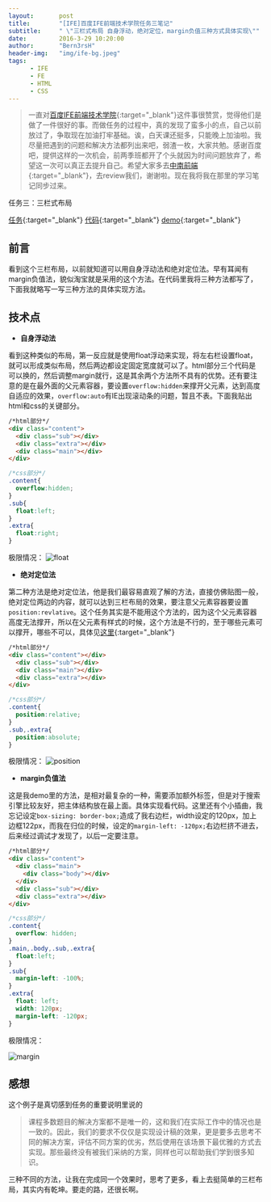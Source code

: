 ```yaml
---
layout:       post
title:        "[IFE]百度IFE前端技术学院任务三笔记"
subtitle:     " \"三栏式布局 自身浮动，绝对定位，margin负值三种方式具体实现\""
date:         2016-3-29 10:20:00
author:       "Bern3rsH"
header-img:   "img/ife-bg.jpeg"
tags:
      - IFE
      - FE
      - HTML
      - CSS
---
```


>一直对[百度IFE前端技术学院](http://ife.baidu.com/){:target="_blank"}这件事很赞赏，觉得他们是做了一件很好的事。而做任务的过程中，真的发现了蛮多小的点，自己以前放过了，争取现在加油打牢基础。诶，白天课还挺多，只能晚上加油啦。我尽量把遇到的问题和解决方法都列出来吧，弱渣一枚，大家共勉。感谢百度吧，提供这样的一次机会，前两季班都开了个头就因为时间问题放弃了，希望这一次可以真正去提升自己。希望大家多去[中南前端](http://ife.baidu.com/group/profile?groupId=440){:target="_blank"}，去review我们，谢谢啦。现在我将我在那里的学习笔记同步过来。

任务三：三栏式布局

[任务](http://ife.baidu.com/task/detail?taskId=3){:target="_blank"}
[代码](https://github.com/BernersH/baidu-ife-2016-spring/tree/gh-pages/3){:target="_blank"}
[demo](http://bernersh.github.io/baidu-ife-2016-spring/3/index.html){:target="_blank"}


## 前言

看到这个三栏布局，以前就知道可以用自身浮动法和绝对定位法。早有耳闻有margin负值法，貌似淘宝就是采用的这个方法。在代码里我将三种方法都写了，下面我就略写一写三种方法的具体实现方法。
## 技术点

* **自身浮动法**

看到这种类似的布局，第一反应就是使用float浮动来实现，将左右栏设置float，就可以形成类似布局，然后两边都设定固定宽度就可以了。html部分三个代码是可以换的，然后调整margin就行，这是其余两个方法所不具有的优势。还有要注意的是在最外面的父元素容器，要设置`overflow:hidden`来撑开父元素，达到高度自适应的效果，`overflow:auto`有IE出现滚动条的问题，暂且不表。下面我贴出html和css的关键部分。

```html
/*html部分*/
<div class="content">
  <div class="sub"></div>
  <div class="extra"></div>
  <div class="main"></div>
</div>  
```
```css
/*css部分*/
.content{
  overflow:hidden;
}
.sub{
  float:left;
}
.extra{
  float:right;
}
```

极限情况：
![float](http://7xrx2z.com1.z0.glb.clouddn.com/float.png)



* **绝对定位法**

第二种方法是绝对定位法，他是我们最容易直观了解的方法，直接仿佛贴图一般，绝对定位两边的内容，就可以达到三栏布局的效果，要注意父元素容器要设置`position:revlative`。这个任务其实是不能用这个方法的，因为这个父元素容器高度无法撑开，所以在父元素有样式的时候，这个方法是不行的，至于哪些元素可以撑开，哪些不可以，具体见[这里](http://www.cnblogs.com/lhb25/p/inside-block-formatting-ontext.html){:target="_blank"}

```html
/*html部分*/
<div class="content"></div>
  <div class="sub"></div>
  <div class="main"></div>
  <div class="extra"></div>
</div>
```
```css
/*css部分*/
.content{
  position:relative;
}
.sub,.extra{
  position:absolute;
}

```

极限情况：
![position](http://7xrx2z.com1.z0.glb.clouddn.com/margin.png)

* **margin负值法**

这是我demo里的方法，是相对最复杂的一种，需要添加额外标签，但是对于搜索引擎比较友好，把主体结构放在最上面。具体实现看代码。这里还有个小插曲，我忘记设定`box-sizing: border-box;`造成了我右边栏，width设定的120px，加上边框122px，而我在归位的时候，设定的`margin-left: -120px;`右边栏挤不进去，后来经过调试才发现了，以后一定要注意。

```html
/*html部分*/
<div class="content">
  <div class="main">
    <div class="body"></div>
  </div>
  <div class="sub"></div>
  <div class="extra"></div>
</div>
```
```css
/*css部分*/
.content{
  overflow: hidden;
}
.main,.body,.sub,.extra{
  float:left;
}
.sub{
  margin-left: -100%;
}
.extra{
  float: left;
  width: 120px;
  margin-left: -120px;
}
```
极限情况：

![margin](http://7xrx2z.com1.z0.glb.clouddn.com/position.png)

## 感想
这个例子是真切感到任务的重要说明里说的

>课程多数题目的解决方案都不是唯一的，这和我们在实际工作中的情况也是一致的。因此，我们的要求不仅仅是实现设计稿的效果，更是要多去思考不同的解决方案，评估不同方案的优劣，然后使用在该场景下最优雅的方式去实现。那些最终没有被我们采纳的方案，同样也可以帮助我们学到很多知识。

三种不同的方法，让我在完成同一个效果时，思考了更多，看上去挺简单的三栏布局，其实内有乾坤。要走的路，还很长啊。
